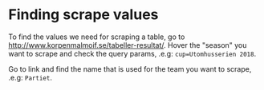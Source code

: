 # Finding scrape values

To find the values we need for scraping a table, go to http://www.korpenmalmoif.se/tabeller-resultat/.
Hover the "season" you want to scrape and check the query params, .e.g: `cup=Utomhusserien 2018`.

Go to link and find the name that is used for the team you want to scrape, .e.g: `Partiet`.
